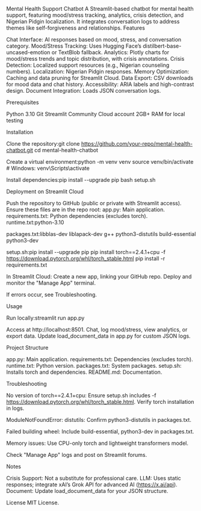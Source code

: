 Mental Health Support Chatbot
A Streamlit-based chatbot for mental health support, featuring mood/stress tracking, analytics, crisis detection, and Nigerian Pidgin localization. It integrates conversation logs to address themes like self-forgiveness and relationships.
Features

Chat Interface: AI responses based on mood, stress, and conversation category.
Mood/Stress Tracking: Uses Hugging Face’s distilbert-base-uncased-emotion or TextBlob fallback.
Analytics: Plotly charts for mood/stress trends and topic distribution, with crisis annotations.
Crisis Detection: Localized support resources (e.g., Nigerian counseling numbers).
Localization: Nigerian Pidgin responses.
Memory Optimization: Caching and data pruning for Streamlit Cloud.
Data Export: CSV downloads for mood data and chat history.
Accessibility: ARIA labels and high-contrast design.
Document Integration: Loads JSON conversation logs.

Prerequisites

Python 3.10
Git
Streamlit Community Cloud account
2GB+ RAM for local testing

Installation

Clone the repository:git clone https://github.com/your-repo/mental-health-chatbot.git
cd mental-health-chatbot


Create a virtual environment:python -m venv venv
source venv/bin/activate  # Windows: venv\Scripts\activate


Install dependencies:pip install --upgrade pip
bash setup.sh



Deployment on Streamlit Cloud

Push the repository to GitHub (public or private with Streamlit access).
Ensure these files are in the repo root:
app.py: Main application.
requirements.txt: Python dependencies (excludes torch).
runtime.txt:python-3.10


packages.txt:libblas-dev
liblapack-dev
g++
python3-distutils
build-essential
python3-dev


setup.sh:pip install --upgrade pip
pip install torch==2.4.1+cpu -f https://download.pytorch.org/whl/torch_stable.html
pip install -r requirements.txt




In Streamlit Cloud:
Create a new app, linking your GitHub repo.
Deploy and monitor the "Manage App" terminal.


If errors occur, see Troubleshooting.

Usage

Run locally:streamlit run app.py


Access at http://localhost:8501.
Chat, log mood/stress, view analytics, or export data.
Update load_document_data in app.py for custom JSON logs.

Project Structure

app.py: Main application.
requirements.txt: Dependencies (excludes torch).
runtime.txt: Python version.
packages.txt: System packages.
setup.sh: Installs torch and dependencies.
README.md: Documentation.

Troubleshooting

No version of torch==2.4.1+cpu:
Ensure setup.sh includes -f https://download.pytorch.org/whl/torch_stable.html.
Verify torch installation in logs.


ModuleNotFoundError: distutils:
Confirm python3-distutils in packages.txt.


Failed building wheel:
Include build-essential, python3-dev in packages.txt.


Memory issues:
Use CPU-only torch and lightweight transformers model.


Check "Manage App" logs and post on Streamlit forums.

Notes

Crisis Support: Not a substitute for professional care.
LLM: Uses static responses; integrate xAI’s Grok API for advanced AI (https://x.ai/api).
Document: Update load_document_data for your JSON structure.

License
MIT License.
